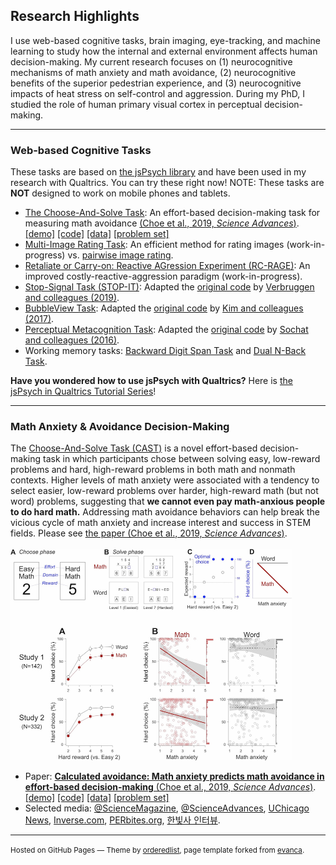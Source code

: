 ## Research Highlights
I use web-based cognitive tasks, brain imaging, eye-tracking, and machine learning to study how the internal and external environment affects human decision-making. My current research focuses on (1) neurocognitive mechanisms of math anxiety and math avoidance, (2) neurocognitive benefits of the superior pedestrian experience, and (3) neurocognitive impacts of heat stress on self-control and aggression. During my PhD, I studied the role of human primary visual cortex in perceptual decision-making.

---

### Web-based Cognitive Tasks
These tasks are based on [the jsPsych library](https://www.jspsych.org/) and have been used in my research with Qualtrics. You can try these right now! NOTE: These tasks are **NOT** designed to work on mobile phones and tablets.

* [The Choose-And-Solve Task](https://kywch.github.io/CAST_jsPsych/choose-and-solve-task.html): An effort-based decision-making task for measuring math avoidance [(Choe et al., 2019, *Science Advances*)](https://advances.sciencemag.org/content/5/11/eaay1062). [\[demo\]](https://kywch.github.io/CAST_jsPsych/choose-and-solve-task.html) [\[code\]](https://github.com/kywch/CAST_jsPsych) [\[data\]](https://osf.io/t4wju/) [\[problem set\]](https://github.com/kywch/CAST_jsPsych/tree/master/problem-set)
* [Multi-Image Rating Task](https://kywch.github.io/ImageRatingStudy/multi-rating.html): An efficient method for rating images (work-in-progress) vs. [pairwise image rating](https://kywch.github.io/ImageRatingStudy/pair-rating.html). <!-- [\[code\]](https://github.com/kywch/ImageRatingStudy) -->
* [Retaliate or Carry-on: Reactive AGression Experiment (RC-RAGE)](https://kywch.github.io/RC-RAGE_jsPsych/): An improved costly-reactive-aggression paradigm (work-in-progress). <!-- [\[code\]](https://github.com/kywch/RC-RAGE_jsPsych) -->
* [Stop-Signal Task (STOP-IT)](https://kywch.github.io/STOP-IT/jsPsych_version/experiment-transformed-third.html): Adapted the [original code]( https://github.com/fredvbrug/STOP-IT) by [Verbruggen and colleagues (2019)](https://elifesciences.org/articles/46323).
* [BubbleView Task](https://kywch.github.io/BubbleView_jsPsych/): Adapted the [original code](https://github.com/namwkim/bubbleview) by [Kim and colleagues (2017)](http://bubbleview.namwkim.org/). <!-- [\[code\]](https://github.com/kywch/BubbleView_jsPsych) -->
* [Perceptual Metacognition Task](https://kywch.github.io/Perceptual-Metacognition/): Adapted the [original code](https://expfactory.github.io/v1/perceptual_metacognition.html) by [Sochat and colleagues (2016)](https://www.frontiersin.org/articles/10.3389/fpsyg.2016.00610/full).
* Working memory tasks: [Backward Digit Span Task](https://kywch.github.io/WorkingMemoryTasks/backward-digit-span-adaptive.html) and [Dual N-Back Task](https://kywch.github.io/WorkingMemoryTasks/dual-nback.html). <!-- [\[code\]](https://github.com/kywch/WorkingMemoryTasks) -->

**Have you wondered how to use jsPsych with Qualtrics?** Here is [the jsPsych in Qualtrics Tutorial Series](https://kywch.github.io/jsPsych-in-Qualtrics/)!

---

### Math Anxiety & Avoidance Decision-Making
The [Choose-And-Solve Task (CAST)](https://kywch.github.io/CAST_jsPsych) is a novel effort-based decision-making task in which participants chose between solving easy, low-reward problems and hard, high-reward problems in both math and nonmath contexts. 
Higher levels of math anxiety were associated with a tendency to select easier, low-reward problems over harder, high-reward math (but not word) problems, suggesting that **we cannot even pay math-anxious people to do hard math.** Addressing math avoidance behaviors can help break the vicious cycle of math anxiety and increase interest and success in STEM fields. Please see [the paper (Choe et al., 2019, *Science Advances*)](https://advances.sciencemag.org/content/5/11/eaay1062).
<br>
<br>
<a href="https://kywch.github.io/CAST_jsPsych"><img src="images/Choose_And_Solve_Task.jpg?raw=true" style="max-width:450px"></a>
<br>

* Paper: [**Calculated avoidance: Math anxiety predicts math avoidance in effort-based decision-making** (Choe et al., 2019, *Science Advances*)](https://advances.sciencemag.org/content/5/11/eaay1062). [\[demo\]](https://kywch.github.io/CAST_jsPsych/choose-and-solve-task.html) [\[code\]](https://github.com/kywch/CAST_jsPsych) [\[data\]](https://osf.io/t4wju/) [\[problem set\]](https://github.com/kywch/CAST_jsPsych/tree/master/problem-set)
* Selected media: [@ScienceMagazine](https://twitter.com/sciencemagazine/status/1198707895585722368), [@ScienceAdvances](https://twitter.com/ScienceAdvances/status/1198345515810852864), [UChicago News](https://news.uchicago.edu/story/fear-math-can-outweigh-promise-higher-rewards), [Inverse.com](https://www.inverse.com/article/61092-math-anxiety-bad-decisions), [PERbites.org](https://perbites.org/2019/12/18/math-anxiety-and-math-avoidance/), [한빛사 인터뷰](https://www.ibric.org/myboard/read.php?id=189447&Board=tr_interview).

<!--
---
[Project 2 Title](/pdf/sample_presentation.pdf)
<img src="images/dummy_thumbnail.jpg?raw=true"/>
-->


---
<p><small>Hosted on GitHub Pages &mdash; Theme by <a href="https://github.com/orderedlist" target="_blank">orderedlist</a>, 
 page template forked from <a href="https://github.com/evanca/quick-portfolio" target="_blank">evanca</a>.</small></p>
